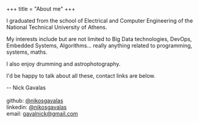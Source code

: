 +++
title = "About me"
+++

I graduated from the school of Electrical and Computer Engineering of the National Technical University of Athens.

My interests include but are not limited to Big Data technologies, DevOps, Embedded Systems, Algorithms... really
anything related to programming, systems, maths.

I also enjoy drumming and astrophotography.

I'd be happy to talk about all these, contact links are below.

-- Nick Gavalas<br><br>
github: [@nikosgavalas](https://github.com/NikosGavalas)<br>
linkedin: [@nikosgavalas](https://www.linkedin.com/in/nikosgavalas/)<br>
email: [gavalnick@gmail.com](mailto:gavalnick@gmail.com)
